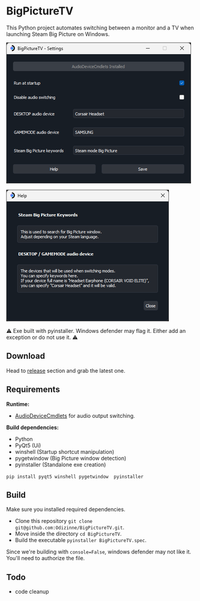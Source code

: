 # BigPictureTV

This Python project automates switching between a monitor and a TV when launching Steam Big Picture on Windows.

![image](screenshots/settings_window.png)

![image](screenshots/help_dialog.png)

⚠️ Exe built with pyinstaller. Windows defender may flag it. Either add an exception or do not use it. ⚠️

## Download

Head to [release](https://github.com/Odizinne/BigPictureTV/releases) section and grab the latest one.

## Requirements

**Runtime:**
- [AudioDeviceCmdlets](https://github.com/frgnca/AudioDeviceCmdlets) for audio output switching.
 
**Build dependencies:**
- Python
- PyQt5 (Ui)
- winshell (Startup shortcut manipulation)
- pygetwindow (Big Picture window detection)
- pyinstaller (Standalone exe creation)

`pip install pyqt5 winshell pygetwindow  pyinstaller`

## Build

Make sure you installed required dependencies.<br/>

- Clone this repository `git clone git@github.com:Odizinne/BigPictureTV.git`.<br/>
- Move inside the directory `cd BigPictureTV`.<br/>
- Build the executable `pyinstaller BigPictureTV.spec`.

Since we're building with `console=False`, windows defender may not like it. You'll need to authorize the file.

## Todo

- code cleanup
